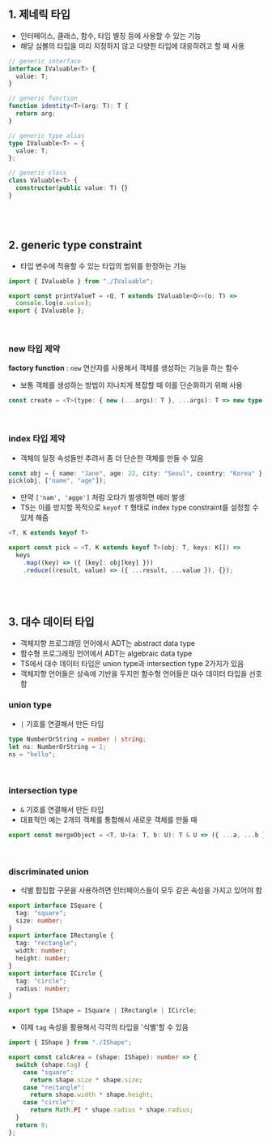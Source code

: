 ## 1. 제네릭 타입

- 인터페이스, 클래스, 함수, 타입 별칭 등에 사용할 수 있는 기능
- 해당 심볼의 타입을 미리 지정하지 않고 다양한 타입에 대응하려고 할 때 사용

```ts
// generic interface
interface IValuable<T> {
  value: T;
}

// generic function
function identity<T>(arg: T): T {
  return arg;
}

// generic type alias
type IValuable<T> = {
  value: T;
};

// generic class
class Valuable<T> {
  constructor(public value: T) {}
}
```

<br>
<br>

## 2. generic type constraint

- 타입 변수에 적용할 수 있는 타입의 범위를 한정하는 기능

```ts
import { IValuable } from "./IValuable";

export const printValueT = <Q, T extends IValuable<Q>>(o: T) =>
  console.log(o.value);
export { IValuable };
```

<br>

### new 타입 제약

**factory function** : `new` 연산자를 사용해서 객체를 생성하는 기능을 하는 함수

- 보통 객체를 생성하는 방법이 지나치게 복잡할 때 이를 단순화하기 위해 사용

```ts
const create = <T>(type: { new (...args): T }, ...args): T => new type(...args);
```

<br>

### index 타입 제약

- 객체의 일정 속성들만 추려서 좀 더 단순한 객체를 만들 수 있음

```ts
const obj = { name: "Jane", age: 22, city: "Seoul", country: "Korea" };
pick(obj, ["name", "age"]);
```

- 만약 `['nam', 'agge']` 처럼 오타가 발생하면 에러 발생
- TS는 이를 방지할 목적으로 `keyof T` 형태로 index type constraint를 설정할 수 있게 해줌

```ts
<T, K extends keyof T>
```

```ts
export const pick = <T, K extends keyof T>(obj: T, keys: K[]) =>
  keys
    .map((key) => ({ [key]: obj[key] }))
    .reduce((result, value) => ({ ...result, ...value }), {});
```

<br>
<br>

## 3. 대수 데이터 타입

- 객체지향 프로그래밍 언어에서 ADT는 abstract data type
- 함수형 프로그래밍 언어에서 ADT는 algebraic data type
- TS에서 대수 데이터 타입은 union type과 intersection type 2가지가 있음
- 객체지향 언어들은 상속에 기반을 두지만 함수형 언어들은 대수 데이터 타입을 선호함

### union type

- `|` 기호를 연결해서 만든 타입

```ts
type NumberOrString = number | string;
let ns: NumberOrString = 1;
ns = "hello";
```

<br>

### intersection type

- `&` 기호를 연결해서 만든 타입
- 대표적인 예는 2개의 객체를 통합해서 새로운 객체를 만들 때

```ts
export const mergeObject = <T, U>(a: T, b: U): T & U => ({ ...a, ...b });
```

<br>

### discriminated union

- 식별 합집합 구문을 사용하려면 인터페이스들이 모두 같은 속성을 가지고 있어야 함

```ts
export interface ISquare {
  tag: "square";
  size: number;
}
export interface IRectangle {
  tag: "rectangle";
  width: number;
  height: number;
}
export interface ICircle {
  tag: "circle";
  radius: number;
}

export type IShape = ISquare | IRectangle | ICircle;
```

- 이제 `tag` 속성을 활용해서 각각의 타입을 '식별'할 수 있음

```ts
import { IShape } from "./IShape";

export const calcArea = (shape: IShape): number => {
  switch (shape.tag) {
    case "square":
      return shape.size * shape.size;
    case "rectangle":
      return shape.width * shape.height;
    case "circle":
      return Math.PI * shape.radius * shape.radius;
  }
  return 0;
};
```

